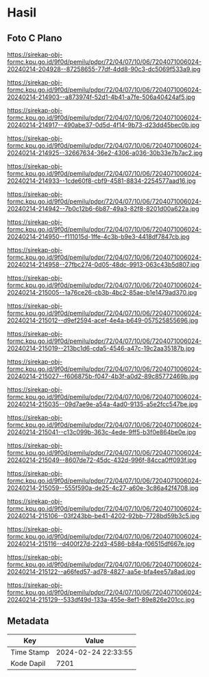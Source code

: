 # Hasil

## Foto C Plano

https://sirekap-obj-formc.kpu.go.id/9f0d/pemilu/pdpr/72/04/07/10/06/7204071006024-20240214-204928--87258655-77df-4dd8-90c3-dc5069f533a9.jpg

https://sirekap-obj-formc.kpu.go.id/9f0d/pemilu/pdpr/72/04/07/10/06/7204071006024-20240214-214903--a873974f-52d1-4b41-a7fe-506a40424af5.jpg

https://sirekap-obj-formc.kpu.go.id/9f0d/pemilu/pdpr/72/04/07/10/06/7204071006024-20240214-214917--490abe37-0d5d-4f14-9b73-d23dd45bec0b.jpg

https://sirekap-obj-formc.kpu.go.id/9f0d/pemilu/pdpr/72/04/07/10/06/7204071006024-20240214-214925--32667634-36e2-4306-a036-30b33e7b7ac2.jpg

https://sirekap-obj-formc.kpu.go.id/9f0d/pemilu/pdpr/72/04/07/10/06/7204071006024-20240214-214933--1cde60f8-cbf9-4581-8834-2254577aad16.jpg

https://sirekap-obj-formc.kpu.go.id/9f0d/pemilu/pdpr/72/04/07/10/06/7204071006024-20240214-214942--7b0c12b6-6b87-49a3-82f8-8201d00a622a.jpg

https://sirekap-obj-formc.kpu.go.id/9f0d/pemilu/pdpr/72/04/07/10/06/7204071006024-20240214-214950--f111015d-1ffe-4c3b-b9e3-4418df7847cb.jpg

https://sirekap-obj-formc.kpu.go.id/9f0d/pemilu/pdpr/72/04/07/10/06/7204071006024-20240214-214958--27fbc274-0d05-48dc-9913-063c43b5d807.jpg

https://sirekap-obj-formc.kpu.go.id/9f0d/pemilu/pdpr/72/04/07/10/06/7204071006024-20240214-215005--1a76ce26-cb3b-4bc2-85ae-b1e1479ad370.jpg

https://sirekap-obj-formc.kpu.go.id/9f0d/pemilu/pdpr/72/04/07/10/06/7204071006024-20240214-215012--d9ef2594-acef-4e4a-b649-057525855696.jpg

https://sirekap-obj-formc.kpu.go.id/9f0d/pemilu/pdpr/72/04/07/10/06/7204071006024-20240214-215019--213bc1d6-cda5-4546-a47c-19c2aa35187b.jpg

https://sirekap-obj-formc.kpu.go.id/9f0d/pemilu/pdpr/72/04/07/10/06/7204071006024-20240214-215027--f606875b-f047-4b3f-a0d2-89c85772469b.jpg

https://sirekap-obj-formc.kpu.go.id/9f0d/pemilu/pdpr/72/04/07/10/06/7204071006024-20240214-215035--09d7ae9e-a54a-4ad0-9135-a5e2fcc547be.jpg

https://sirekap-obj-formc.kpu.go.id/9f0d/pemilu/pdpr/72/04/07/10/06/7204071006024-20240214-215041--c13c099b-363c-4ede-9ff5-b3f0e864be0e.jpg

https://sirekap-obj-formc.kpu.go.id/9f0d/pemilu/pdpr/72/04/07/10/06/7204071006024-20240214-215049--8607de72-45dc-432d-996f-84cca0ff093f.jpg

https://sirekap-obj-formc.kpu.go.id/9f0d/pemilu/pdpr/72/04/07/10/06/7204071006024-20240214-215059--555f590a-de25-4c27-a60e-3c86a42f4708.jpg

https://sirekap-obj-formc.kpu.go.id/9f0d/pemilu/pdpr/72/04/07/10/06/7204071006024-20240214-215106--03f243bb-be41-4202-92bb-7728bd59b3c5.jpg

https://sirekap-obj-formc.kpu.go.id/9f0d/pemilu/pdpr/72/04/07/10/06/7204071006024-20240214-215116--d400f27d-22d3-4586-b84a-f06515df667e.jpg

https://sirekap-obj-formc.kpu.go.id/9f0d/pemilu/pdpr/72/04/07/10/06/7204071006024-20240214-215122--a66fed57-ad78-4827-aa5e-bfa4ee57a8ad.jpg

https://sirekap-obj-formc.kpu.go.id/9f0d/pemilu/pdpr/72/04/07/10/06/7204071006024-20240214-215129--533df49d-133a-455e-8ef1-89e826e201cc.jpg


## Metadata

| Key        | Value               |
| ---------- | ------------------- |
| Time Stamp | 2024-02-24 22:33:55 |
| Kode Dapil | 7201                |



